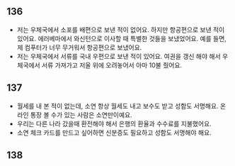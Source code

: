 ## 136
- 저는 우체국에서 소포를 배편으로 보낸 적이 없어요. 하지만 항공편으로 보낸 적이 있어요. 에러베마에서 와신턴으로 이사할 때 특별한 것들을 보냈었어요. 예를 들면, 제 컴푸터가 너무 무거워서 항공편으로 보냈어요.
- 저는 우체국에서 서류를 국내 우편으로 보낸 적이 있어요. 여권을 갱신 해야 해서 우체국에서 서류 가져가고 저울 위에 오려놓어서 아마 10불 줬어요.
## 137
* 월세를 내 본 적이 없는데, 소연 항상 월세도 내고 보수도 받고 성함도 서명해요. 온라인 통장 볼 수가 있는 사람은 소연만이예요.
* 우리는 다른 나라 갔을때 환전해야 해서 은행의 환율과 수수료를 지불했어요.
* 소연 체크 카드를 만드고 싶어하면  신분증도 필요하고 성함도 서명해야 해요.
## 138